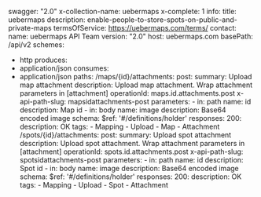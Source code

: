 swagger: "2.0"
x-collection-name: uebermaps
x-complete: 1
info:
  title: uebermaps
  description: enable-people-to-store-spots-on-public-and-private-maps
  termsOfService: https://uebermaps.com/terms/
  contact:
    name: uebermaps API Team
  version: "2.0"
host: uebermaps.com
basePath: /api/v2
schemes:
- http
produces:
- application/json
consumes:
- application/json
paths:
  /maps/{id}/attachments:
    post:
      summary: Upload map attachment
      description: Upload map attachment. Wrap attachment parameters in [attachment]
      operationId: maps.id.attachments.post
      x-api-path-slug: mapsidattachments-post
      parameters:
      - in: path
        name: id
        description: Map id
      - in: body
        name: image
        description: Base64 encoded image
        schema:
          $ref: '#/definitions/holder'
      responses:
        200:
          description: OK
      tags:
      - Mapping
      - Upload
      - Map
      - Attachment
  /spots/{id}/attachments:
    post:
      summary: Upload spot attachment
      description: Upload spot attachment. Wrap attachment parameters in [attachment]
      operationId: spots.id.attachments.post
      x-api-path-slug: spotsidattachments-post
      parameters:
      - in: path
        name: id
        description: Spot id
      - in: body
        name: image
        description: Base64 encoded image
        schema:
          $ref: '#/definitions/holder'
      responses:
        200:
          description: OK
      tags:
      - Mapping
      - Upload
      - Spot
      - Attachment